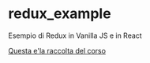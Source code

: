 # redux_example
Esempio di Redux in Vanilla JS e in React

[Questa e'la raccolta del corso](https://www.youtube.com/playlist?list=PLfNd7po_IV0EHH6mgMRCKgI6odBKzIcyj)
